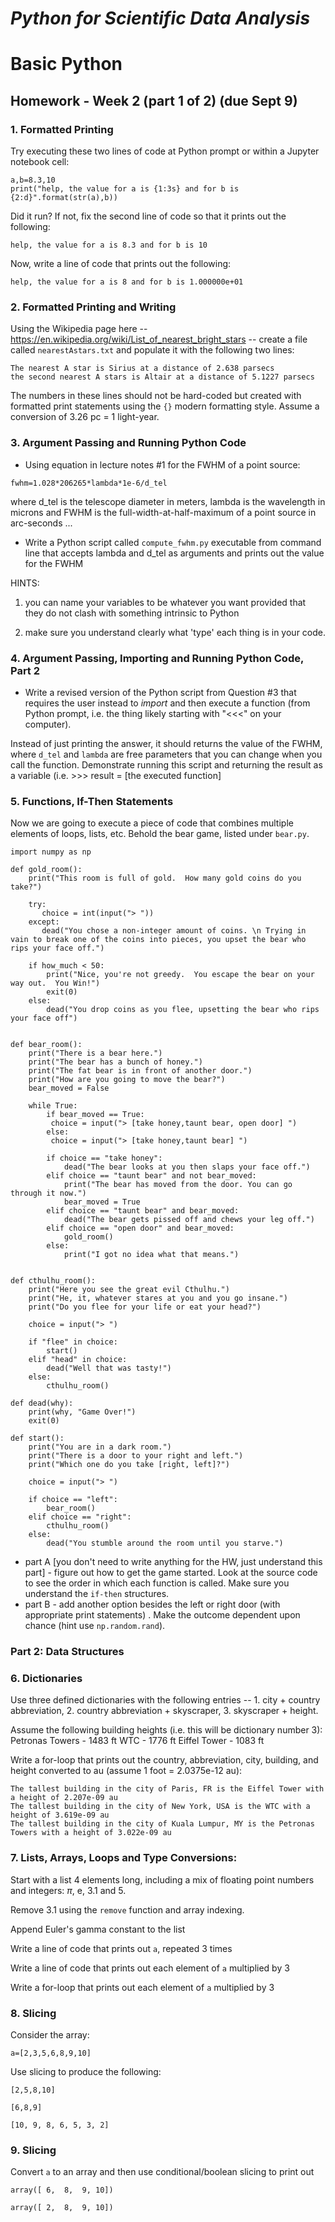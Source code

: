 # _Python for Scientific Data Analysis_


#  Basic Python

## Homework - Week 2 (part 1 of 2) (due Sept 9)

### 1. Formatted Printing 

Try executing these two lines of code at Python prompt or within a Jupyter notebook cell:

```
a,b=8.3,10
print("help, the value for a is {1:3s} and for b is {2:d}".format(str(a),b))
```

Did it run? If not, fix the second line of code so that it prints out the following:

```
help, the value for a is 8.3 and for b is 10

```

Now, write a line of code that prints out the following:

```
help, the value for a is 8 and for b is 1.000000e+01
```
 
### 2. Formatted Printing and Writing

Using the Wikipedia page here -- <https://en.wikipedia.org/wiki/List_of_nearest_bright_stars> -- create a file called ``nearestAstars.txt`` and populate it with the following two lines:

```
The nearest A star is Sirius at a distance of 2.638 parsecs
the second nearest A stars is Altair at a distance of 5.1227 parsecs

```

The numbers in these lines should not be hard-coded but created with formatted print statements using the ``{}`` modern formatting style.  Assume a conversion of 3.26 pc = 1 light-year.




### 3. Argument Passing and Running Python Code

* Using equation in lecture notes #1 for the FWHM of a point source:
```
fwhm=1.028*206265*lambda*1e-6/d_tel
```

where d_tel is the telescope diameter in meters, lambda is the wavelength in microns and FWHM is the full-width-at-half-maximum of a point source in arc-seconds ...

* Write a Python script called ``compute_fwhm.py`` executable from command line that accepts lambda and d_tel as arguments and prints out the value for the FWHM

HINTS: 

1) you can name your variables to be whatever you want provided that they do not clash with something intrinsic to Python 

2) make sure you understand clearly what 'type' each thing is in your code.

### 4. Argument Passing, Importing and Running Python Code, Part 2

* Write a revised version of the Python script from Question #3 that requires the user instead to _import_ and then execute a function (from Python prompt, i.e. the thing likely starting with "<<<" on your computer). 

 Instead of just printing the answer, it should returns the value of the FWHM, where ``d_tel`` and ``lambda`` are free parameters that you can change when you call the function.  Demonstrate running this script and returning the result as a variable (i.e. >>> result = [the executed function]
 
 
### 5. Functions, If-Then Statements

Now we are going to execute a piece of code that combines multiple elements of loops, lists, etc.  Behold the bear game, listed under ``bear.py``.   

```
import numpy as np

def gold_room():
    print("This room is full of gold.  How many gold coins do you take?")

    try:
       choice = int(input("> "))
    except:
       dead("You chose a non-integer amount of coins. \n Trying in vain to break one of the coins into pieces, you upset the bear who rips your face off.")

    if how_much < 50:
        print("Nice, you're not greedy.  You escape the bear on your way out.  You Win!")
        exit(0)
    else:
        dead("You drop coins as you flee, upsetting the bear who rips your face off")


def bear_room():
    print("There is a bear here.")
    print("The bear has a bunch of honey.")
    print("The fat bear is in front of another door.")
    print("How are you going to move the bear?")
    bear_moved = False

    while True:
        if bear_moved == True:
         choice = input("> [take honey,taunt bear, open door] ")
        else:
         choice = input("> [take honey,taunt bear] ")

        if choice == "take honey":
            dead("The bear looks at you then slaps your face off.")
        elif choice == "taunt bear" and not bear_moved:
            print("The bear has moved from the door. You can go through it now.")
            bear_moved = True
        elif choice == "taunt bear" and bear_moved:
            dead("The bear gets pissed off and chews your leg off.")
        elif choice == "open door" and bear_moved:
            gold_room()
        else:
            print("I got no idea what that means.")


def cthulhu_room():
    print("Here you see the great evil Cthulhu.")
    print("He, it, whatever stares at you and you go insane.")
    print("Do you flee for your life or eat your head?")

    choice = input("> ")

    if "flee" in choice:
        start()
    elif "head" in choice:
        dead("Well that was tasty!")
    else:
        cthulhu_room()

def dead(why):
    print(why, "Game Over!")
    exit(0)

def start():
    print("You are in a dark room.")
    print("There is a door to your right and left.")
    print("Which one do you take [right, left]?")

    choice = input("> ")

    if choice == "left":
        bear_room()
    elif choice == "right":
        cthulhu_room()
    else:
        dead("You stumble around the room until you starve.")
```

* part A [you don't need to write anything for the HW, just understand this part] - figure out how to get the game started. Look at the source code to see the order in which each function is called.  Make sure you understand the ``if-then`` structures.
* part B - add another option besides the left or right door (with appropriate print statements) .  Make the outcome dependent upon chance (hint use ``np.random.rand``).

### Part 2: Data Structures

### 6. Dictionaries

Use three defined dictionaries with the following entries -- 1. city + country abbreviation, 2. country abbreviation + skyscraper, 3. skyscraper + height.   

Assume the following building heights (i.e. this will be dictionary number 3):
 Petronas Towers - 1483 ft
 WTC - 1776 ft
 Eiffel Tower - 1083 ft
 
 Write a for-loop that prints out the country, abbreviation, city, building, and height converted to au (assume 1 foot = 2.0375e-12 au):
 
 ```
The tallest building in the city of Paris, FR is the Eiffel Tower with a height of 2.207e-09 au
The tallest building in the city of New York, USA is the WTC with a height of 3.619e-09 au
The tallest building in the city of Kuala Lumpur, MY is the Petronas Towers with a height of 3.022e-09 au
 ```

### 7. Lists, Arrays, Loops and Type Conversions:

Start with a list 4 elements long, including a mix of floating point numbers and integers: $\pi$, e, 3.1 and 5.

Remove 3.1 using the ``remove`` function and array indexing.  

Append Euler's gamma constant to the list

Write a line of code that prints out ``a``, repeated 3 times

Write a line of code that prints out each element of ``a`` multiplied by 3

Write a for-loop that prints out each element of ``a`` multiplied by 3

### 8. Slicing 

Consider the array:

``a=[2,3,5,6,8,9,10]``

Use slicing to produce the following:

 ``[2,5,8,10]``
 
 ``[6,8,9]``
 
 ``[10, 9, 8, 6, 5, 3, 2]``
 
### 9. Slicing 
 
 Convert ``a`` to an array and then use conditional/boolean slicing to print out
 
 ``array([ 6,  8,  9, 10])``
 
 
 ``array([ 2,  8,  9, 10])``

